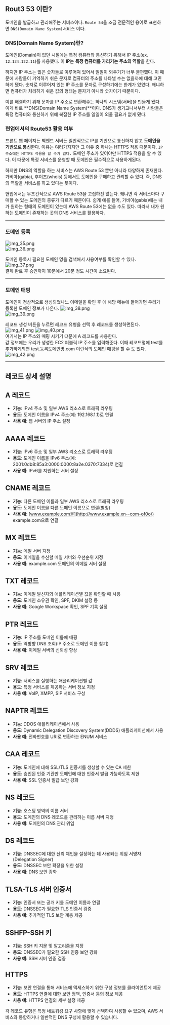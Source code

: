 ## Rout3 53 이란?
도메인을 발급하고 관리해주는 서비스이다. `Route 54`을 조금 전문적인 용어로 표현하면 `DNS(Domain Name System)`서비스 이다.

### DNS(Domain Name System)란?

도메인(Domain)이 없던 시절에는 특정 컴퓨터와 통신하기 위해서 IP 주소(ex. `12.134.122.11`)를 사용했다. 이 **IP**는 **특정 컴퓨터를 가리키는 주소의 역할**을 한다.

하지만 IP 주소는 많은 숫자들로 이루어져 있어서 일일이 외우기가 너무 불편했다. 이 때문에 사람들이 기억하기 쉬운 문자로 컴퓨터의 주소를 나타낼 수는 없을까에 대해 고민하게 됐다. 숫자로 이루어져 있는 IP 주소를 문자로 구성하기에는 한계가 있었다. 왜냐하면 컴퓨터가 처리하기 쉬운 값의 형태는 문자가 아니라 숫자이기 때문이다.

이를 해결하기 위해 문자를 IP 주소로 변환해주는 하나의 시스템(서버)을 만들게 됐다. 이게 바로 **DNS(Domain Name System)**이다. DNS가 생기고나서부터 사람들은 특정 컴퓨터와 통신하기 위해 복잡한 IP 주소를 일일이 외울 필요가 없게 됐다.  


### 현업에서의 Route53 활용 여부

프론트 웹 페이지든 백엔드 서버든 일반적으로 IP를 기반으로 통신하지 않고 **도메인을 기반으로 통신**한다. 이유는 여러가지지만 그 이유 중 하나는 HTTPS 적용 때문이다. `IP 주소에는 HTTPS 적용을 할 수가 없다.` 도메인 주소가 있어야만 HTTPS 적용을 할 수 있다. 이 때문에 특정 서비스를 운영할 때 도메인은 필수적으로 사용하게된다.

하지만 DNS의 역할을 하는 서비스는 AWS Route 53 뿐만 아니라 다양하게 존재한다. 가비아(gabia), 후이즈(whois) 등에서도 도메인을 구매하고 관리할 수 있다. 즉, DNS의 역할을 서비스를 하고 있다는 뜻이다.

현업에서는 무조건적으로 AWS Route 53을 고집하진 않는다. 왜냐면 각 서비스마다 구매할 수 있는 도메인의 종류가 다르기 때문이다. 쉽게 예를 들어, 가비아(gabia)에는 내가 원하는 형태의 도메인이 있는데 AWS Route 53에는 없을 수도 있다. 따라서 내가 원하는 도메인이 존재하는 곳의 DNS 서비스를 활용하자.
  

---


### 도메인 등록
![img_35.png](../img/img_35.png)  
![img_36.png](../img/img_36.png)  
  
도메인 등록시 필요한 도메인 명을 검색해서 사용여부를 확인할 수 있다.  
![img_37.png](../img/img_37.png)  
결제 완료 후 승인까지 10분에서 20분 정도 시간이 소요된다.
  
---


### 도메인 매핑
도메인이 정상적으로 생성되었나느 이메일을 확인 후 에 해당 메뉴에 들어가면 우리가 등록한 도메인 정보가 나온다.
![img_38.png](../img/img_38.png)  
![img_39.png](../img/img_39.png)  
  
레코드 생성 버튼을 누르면 레코드 유형을 선택 후 레코드를 생성하면된다.
![img_41.png](../img/img_41.png)
![img_40.png](../img/img_40.png)  
여기서는 IP 주소와 매핑 시키기 떄문에 A 레코드를 사용한다.  
값 정보에는 우리가 생성한 EC2 퍼블릭 IP 주소를 입력해준다. 이때 레코드명에 test를 추가하게되면 test.등록도메인명.com 이런식의 도메인 매핑을 할 수 도 있다.
  ![img_42.png](../img/img_42.png)

---  

## 레코드 상세 설명
## A 레코드

- **기능**: IPv4 주소 및 일부 AWS 리소스로 트래픽 라우팅
- **용도**: 도메인 이름을 IPv4 주소(예: 192.168.1.1)로 연결
- **사용 예**: 웹 서버의 IP 주소 설정

## AAAA 레코드

- **기능**: IPv6 주소 및 일부 AWS 리소스로 트래픽 라우팅
- **용도**: 도메인 이름을 IPv6 주소(예: 2001:0db8:85a3:0000:0000:8a2e:0370:7334)로 연결
- **사용 예**: IPv6를 지원하는 서버 설정

## CNAME 레코드

- **기능**: 다른 도메인 이름과 일부 AWS 리소스로 트래픽 라우팅
- **용도**: 도메인 이름을 다른 도메인 이름으로 연결(별칭)
- **사용 예**: [www.example.com을](http://www.example.xn--com-of0o/) example.com으로 연결

## MX 레코드

- **기능**: 메일 서버 지정
- **용도**: 이메일을 수신할 메일 서버와 우선순위 지정
- **사용 예**: example.com 도메인의 이메일 서버 설정

## TXT 레코드

- **기능**: 이메일 발신자와 애플리케이션별 값을 확인할 때 사용
- **용도**: 도메인 소유권 확인, SPF, DKIM 설정 등
- **사용 예**: Google Workspace 확인, SPF 기록 설정

## PTR 레코드

- **기능**: IP 주소를 도메인 이름에 매핑
- **용도**: 역방향 DNS 조회(IP 주소로 도메인 이름 찾기)
- **사용 예**: 이메일 서버의 신뢰성 향상

## SRV 레코드

- **기능**: 서비스를 실행하는 애플리케이션별 값
- **용도**: 특정 서비스를 제공하는 서버 정보 지정
- **사용 예**: VoIP, XMPP, SIP 서비스 구성

## NAPTR 레코드

- **기능**: DDOS 애플리케이션에서 사용
- **용도**: Dynamic Delegation Discovery System(DDDS) 애플리케이션에서 사용
- **사용 예**: 전화번호를 URI로 변환하는 ENUM 서비스

## CAA 레코드

- **기능**: 도메인에 대해 SSL/TLS 인증서를 생성할 수 있는 CA 제한
- **용도**: 승인된 인증 기관만 도메인에 대한 인증서 발급 가능하도록 제한
- **사용 예**: SSL 인증서 발급 보안 강화

## NS 레코드

- **기능**: 호스팅 영역의 이름 서버
- **용도**: 도메인의 DNS 레코드를 관리하는 이름 서버 지정
- **사용 예**: 도메인의 DNS 관리 위임

## DS 레코드

- **기능**: DNSSEC에 대한 신뢰 체인을 설정하는 데 사용되는 위임 서명자(Delegation Signer)
- **용도**: DNSSEC 보안 확장을 위한 설정
- **사용 예**: DNS 보안 강화

## TLSA-TLS 서버 인증서

- **기능**: 인증서 또는 공개 키를 도메인 이름과 연결
- **용도**: DNSSEC가 필요한 TLS 인증서 검증
- **사용 예**: 추가적인 TLS 보안 계층 제공

## SSHFP-SSH 키

- **기능**: SSH 키 지문 및 알고리즘을 지정
- **용도**: DNSSEC가 필요한 SSH 인증 보안 강화
- **사용 예**: SSH 서버 인증 검증

## HTTPS
  
- **기능**: 보안 연결을 통해 서비스에 액세스하기 위한 구성 정보를 클라이언트에 제공
- **용도**: HTTPS 연결에 대한 보안 정책, 인증서 등의 정보 제공
- **사용 예**: HTTPS 연결의 세부 설정 제공

각 레코드 유형은 특정 네트워킹 요구 사항에 맞게 선택하여 사용할 수 있으며, AWS 서비스와 통합하거나 일반적인 DNS 구성에 활용할 수 있습니다.